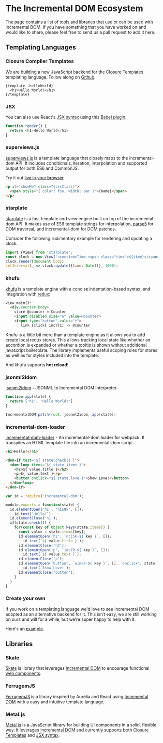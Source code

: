 # The Incremental DOM Ecosystem

The page contains a list of tools and libraries that use or can be used with Incremental DOM. If you have something that you have worked on and would like to share, please feel free to send us a pull request to add it here.

## Templating Languages

### Closure Compiler Templates

We are building a new JavaScript backend for the
[Closure Templates](https://developers.google.com/closure/templates/) templating
language. Follow along on [Github](https://github.com/google/closure-templates/).

```
{template .helloWorld}
  <h1>Hello World!</h1>
{/template}
```

### JSX

You can also use React's [JSX syntax](https://facebook.github.io/jsx/) using this
[Babel plugin](https://github.com/babel-plugins/babel-plugin-incremental-dom).

```js
function render() {
  return <h1>Hello World</h1>
}
```

### superviews.js

[superviews.js](https://github.com/davidjamesstone/superviews.js) is a template language that closely maps to the incremental-dom API. It includes conditionals, iteration, interpolation and supported output for both ES6 and CommonJS. 

Try it out [live in your browser](http://davidjamesstone.github.io/superviews.js/playground/)

```html
<p if="showMe" class="{cssClass}">
  <span style="{ color: foo, width: bar }">{name}</span>
</p>
```

### starplate

[starplate](https://github.com/littlstar/starplate) is a fast template and view engine built on top of the incremental-dom API. It makes use of ES6 template strings for interpolation, [parse5](https://github.com/inikulin/parse5) for DOM traversal, and incremental-dom for DOM patches.

Consider the following rudimentary example for rendering and updating a clock.

```js
import {View} from 'starplate';
const clock = new View('<section>Time <span class="time">${time}</span></section>')
clock.render(document.body);
setInterval(_ => clock.update({time: Date()}, 1000);
```

### khufu

[khufu](http://github.com/tailhook/khufu) is a template engine with a concise indentation-based syntax, and integration with [redux](http://github.com/rackt/redux):

```html
view main():
  <div.counter-body>
    store @counter = Counter
    <input disabled size="6" value=@counter>
    <input type="button" value="+">
       link {click} incr(1) -> @counter
```

Khufu is a little bit more than a template engine as it allows you to add create local redux stores. This allows tracking local state like whether an accordion is expanded or whether a tooltip is shown without additional javascript boilerplate. The library implements useful scoping rules for stores as well as for styles included into the template.

And khufu supports **hot reload**!

### jsonml2idom

[jsonml2idom](https://github.com/paolocaminiti/jsonml2idom) - JSONML to Incremental DOM interpreter.
```js
function app(state) {
  return ['h1', 'Hello World!']
}

IncrementalDOM.patch(root, jsonml2idom, app(state))
```

### incremental-dom-loader

[incremental-dom-loader](https://github.com/helloIAmPau/incremental-dom-loader) - An incremental-dom loader for webpack. It transpiles an HTML template file into an incremental-dom script.

```html
<h1>Hello!</h1>

<dom-if test="${ state.check() }">
  <dom-loop items="${ state.items }">
    <h2>${ value.title }</h2>
    <p>${ value.text }</p>
    <button onclick="${ state.love }">Show Love!</button>
  </dom-loop>
</dom-if>
```

```js
var id = require('incremental-dom');

module.exports = function(state) {
  id.elementOpen('h1', 'hio0k', []);
    id.text(`Hello!`);
  id.elementClose('h1');
  if(state.check()) {
    for(const key of Object.keys(state.items)) {
      const value = state.items[key];
      id.elementOpen('h2', `ncj5k-${ key }`, []);
        id.text(`${ value.title }`);
      id.elementClose('h2');
      id.elementOpen('p', `jde79-${ key }`, []);
        id.text(`${ value.text }`);
      id.elementClose('p');
      id.elementOpen('button', `eima7-${ key }`, [], 'onclick', state.love);
        id.text(`Show Love!`);
      id.elementClose('button');
    }
  }
}
```

### Create your own

If you work on a templating language we'd love to see Incremental DOM adopted as
an alternative backend for it. This isn’t easy, we are still working on ours and
will for a while, but we're super happy to help with it.

Here's an [example](https://gist.github.com/sparhami/197f3b947712998639eb).

## Libraries

### Skate

[Skate](https://github.com/skatejs/skatejs) is library that leverages [Incremental DOM](https://github.com/google/incremental-dom) to encourage functional [web components](http://w3c.github.io/webcomponents/explainer/).

### FerrugemJS

[FerrugemJS](https://ferrugemjs.github.io/home-page/) is a library inspired by Aurelia and React using [Incremental DOM](https://github.com/google/incremental-dom) with a easy and intuitive template language.

### Metal.js

[Metal.js](https://github.com/metal/metal.js) is a JavaScript library for building UI components in a solid, flexible way. It leverages [Incremental DOM](https://github.com/google/incremental-dom) and currently supports both [Closure Templates](https://developers.google.com/closure/templates/) and [JSX syntax](https://facebook.github.io/jsx/).
